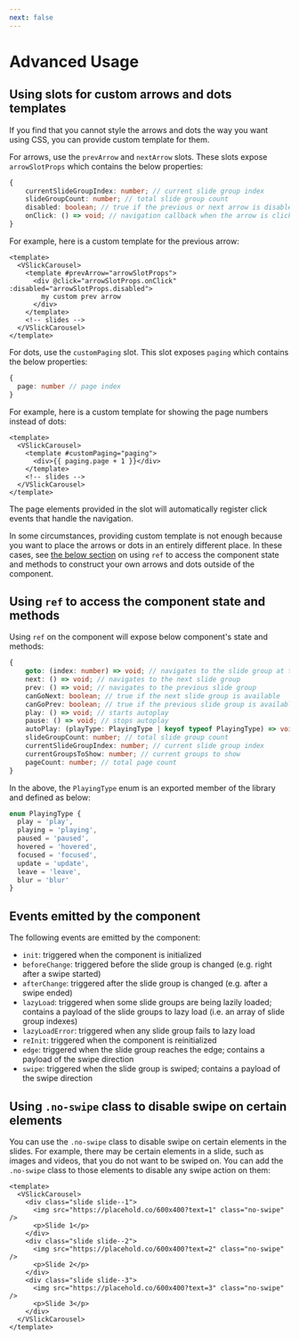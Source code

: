 ```yaml
---
next: false
---
```


# Advanced Usage

## Using slots for custom arrows and dots templates

If you find that you cannot style the arrows and dots the way you want using CSS, you can provide custom template for them.

For arrows, use the `prevArrow` and `nextArrow` slots. These slots expose `arrowSlotProps` which contains the below properties:

```ts
{
    currentSlideGroupIndex: number; // current slide group index
    slideGroupCount: number; // total slide group count
    disabled: boolean; // true if the previous or next arrow is disabled
    onClick: () => void; // navigation callback when the arrow is clicked
}
```

For example, here is a custom template for the previous arrow:

```vue
<template>
  <VSlickCarousel>
    <template #prevArrow="arrowSlotProps">
      <div @click="arrowSlotProps.onClick" :disabled="arrowSlotProps.disabled">
        my custom prev arrow
      </div>
    </template>
    <!-- slides -->
  </VSlickCarousel>
</template>
```

For dots, use the `customPaging` slot. This slot exposes `paging` which contains the below properties:

```ts
{
  page: number // page index
}
```

For example, here is a custom template for showing the page numbers instead of dots:

```vue
<template>
  <VSlickCarousel>
    <template #customPaging="paging">
      <div>{{ paging.page + 1 }}</div>
    </template>
    <!-- slides -->
  </VSlickCarousel>
</template>
```

The page elements provided in the slot will automatically register click events that handle the navigation.

In some circumstances, providing custom template is not enough because you want
to place the arrows or dots in an entirely different place. In these cases, see
[the below section](#using-ref-to-access-the-component-state-and-methods) on
using `ref` to access the component state and methods to construct your own arrows and dots outside of the component.

## Using `ref` to access the component state and methods

Using `ref` on the component will expose below component's state and methods:

```ts
{
    goto: (index: number) => void; // navigates to the slide group at the given index
    next: () => void; // navigates to the next slide group
    prev: () => void; // navigates to the previous slide group
    canGoNext: boolean; // true if the next slide group is available
    canGoPrev: boolean; // true if the previous slide group is available
    play: () => void; // starts autoplay
    pause: () => void; // stops autoplay
    autoPlay: (playType: PlayingType | keyof typeof PlayingType) => void // changes autoplay status
    slideGroupCount: number; // total slide group count
    currentSlideGroupIndex: number; // current slide group index
    currentGroupsToShow: number; // current groups to show
    pageCount: number; // total page count
}
```

In the above, the `PlayingType` enum is an exported member of the library and defined as below:

```ts
enum PlayingType {
  play = 'play',
  playing = 'playing',
  paused = 'paused',
  hovered = 'hovered',
  focused = 'focused',
  update = 'update',
  leave = 'leave',
  blur = 'blur'
}
```

## Events emitted by the component

The following events are emitted by the component:

- `init`: triggered when the component is initialized
- `beforeChange`: triggered before the slide group is changed (e.g. right after a swipe started)
- `afterChange`: triggered after the slide group is changed (e.g. after a swipe ended)
- `lazyLoad`: triggered when some slide groups are being lazily loaded; contains a payload of the slide groups to lazy load (i.e. an array of slide group indexes)
- `lazyLoadError`: triggered when any slide group fails to lazy load
- `reInit`: triggered when the component is reinitialized
- `edge`: triggered when the slide group reaches the edge; contains a payload of the swipe direction
- `swipe`: triggered when the slide group is swiped; contains a payload of the swipe direction

## Using `.no-swipe` class to disable swipe on certain elements

You can use the `.no-swipe` class to disable swipe on certain elements in the slides. For example, there may be certain elements in a slide, such as images and videos, that you do not want to be swiped on. You can add the `.no-swipe` class to those elements to disable any swipe action on them:

```vue
<template>
  <VSlickCarousel>
    <div class="slide slide--1">
      <img src="https://placehold.co/600x400?text=1" class="no-swipe" />
      <p>Slide 1</p>
    </div>
    <div class="slide slide--2">
      <img src="https://placehold.co/600x400?text=2" class="no-swipe" />
      <p>Slide 2</p>
    </div>
    <div class="slide slide--3">
      <img src="https://placehold.co/600x400?text=3" class="no-swipe" />
      <p>Slide 3</p>
    </div>
  </VSlickCarousel>
</template>
```
